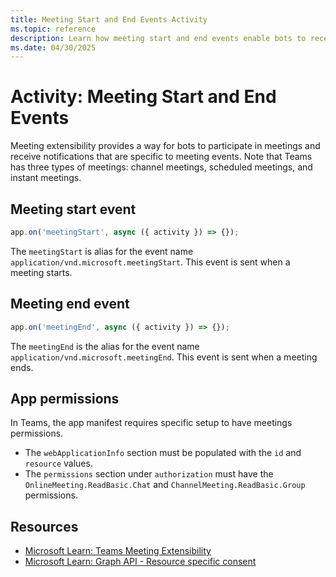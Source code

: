 ```yaml
---
title: Meeting Start and End Events Activity
ms.topic: reference
description: Learn how meeting start and end events enable bots to receive notifications.
ms.date: 04/30/2025
---
```


# Activity: Meeting Start and End Events

Meeting extensibility provides a way for bots to participate in meetings and receive notifications that are specific to meeting events. Note that Teams has three types of meetings: channel meetings, scheduled meetings, and instant meetings.

## Meeting start event

```typescript
app.on('meetingStart', async ({ activity }) => {});
```

The `meetingStart` is alias for the event name `application/vnd.microsoft.meetingStart`. This event is sent when a meeting starts.

## Meeting end event

```typescript
app.on('meetingEnd', async ({ activity }) => {});
```

The `meetingEnd` is the alias for the event name `application/vnd.microsoft.meetingEnd`. This event is sent when a meeting ends.

## App permissions

In Teams, the app manifest requires specific setup to have meetings permissions.

- The `webApplicationInfo` section must be populated with the `id` and `resource` values.
- The `permissions` section under `authorization` must have the `OnlineMeeting.ReadBasic.Chat` and `ChannelMeeting.ReadBasic.Group` permissions.

## Resources

- [Microsoft Learn: Teams Meeting Extensibility](https://learn.microsoft.com/en-us/microsoftteams/platform/apps-in-teams-meetings/meeting-apps-apis#example-of-getting-meeting-start-or-end-events)
- [Microsoft Learn: Graph API - Resource specific consent](https://learn.microsoft.com/en-us/microsoftteams/platform/graph-api/rsc/resource-specific-consent)

